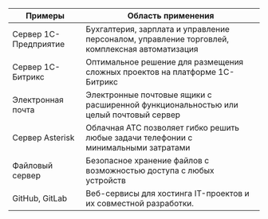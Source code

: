 | Примеры | Область применения |
| ------ | ------ |
| Сервер 1С-Предприятие | Бухгалтерия, зарплата и управление персоналом, управление торговлей, комплексная автоматизация |
| Сервер 1С-Битрикс | Оптимальное решение для размещения сложных проектов на платформе 1С-Битрикс |
| Электронная почта | Электронные почтовые ящики с расширенной функциональностью или целый почтовый сервер |
| Сервер Asterisk | Облачная АТС позволяет гибко решить любые задачи телефонии с минимальными затратами |
| Файловый сервер | Безопасное хранение файлов с возможностью доступа с любых устройств |
| GitHub, GitLab | Веб-сервисы для хостинга IT-проектов и их совместной разработки. |